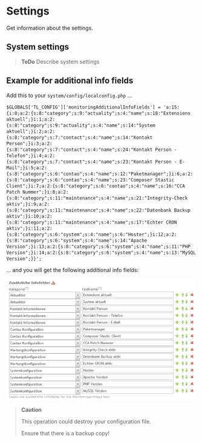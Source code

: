 # Settings

Get information about the settings.

## System settings

> **ToDo** Describe system settings

## Example for additional info fields

Add this to your `system/config/localconfig.php` ...

    $GLOBALS['TL_CONFIG']['monitoringAdditionalInfoFields'] = 'a:15:{i:0;a:2:{s:8:"category";s:9:"actuality";s:4:"name";s:18:"Extensions aktuell";}i:1;a:2:{s:8:"category";s:9:"actuality";s:4:"name";s:14:"System aktuell";}i:2;a:2:{s:8:"category";s:7:"contact";s:4:"name";s:14:"Kontakt Person";}i:3;a:2:{s:8:"category";s:7:"contact";s:4:"name";s:24:"Kontakt Person - Telefon";}i:4;a:2:{s:8:"category";s:7:"contact";s:4:"name";s:23:"Kontakt Person - E-Mail";}i:5;a:2:{s:8:"category";s:6:"contao";s:4:"name";s:12:"Paketmanager";}i:6;a:2:{s:8:"category";s:6:"contao";s:4:"name";s:23:"Composer Stastic Client";}i:7;a:2:{s:8:"category";s:6:"contao";s:4:"name";s:16:"CCA Patch Nummer";}i:8;a:2:{s:8:"category";s:11:"maintenance";s:4:"name";s:21:"Integrity-Check aktiv";}i:9;a:2:{s:8:"category";s:11:"maintenance";s:4:"name";s:22:"Datenbank Backup aktiv";}i:10;a:2:{s:8:"category";s:11:"maintenance";s:4:"name";s:17:"Echter CRON aktiv";}i:11;a:2:{s:8:"category";s:6:"system";s:4:"name";s:6:"Hoster";}i:12;a:2:{s:8:"category";s:6:"system";s:4:"name";s:14:"Apache Version";}i:13;a:2:{s:8:"category";s:6:"system";s:4:"name";s:11:"PHP Version";}i:14;a:2:{s:8:"category";s:6:"system";s:4:"name";s:13:"MySQL Version";}}';

... and you will get the following additional info fields:

![Screenshot Additional Info Fields](screenshot_additional_info_fields.jpg)

> **Caution**
> 
> This operation could destroy your configuration file.
> 
> Ensure that there is a backup copy!